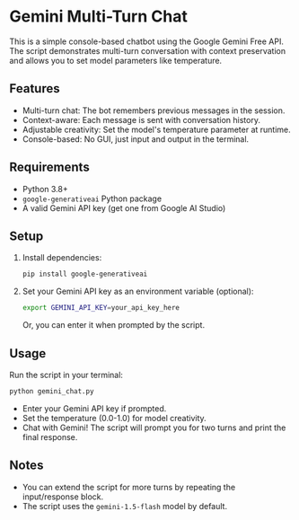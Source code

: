 # Gemini Multi-Turn Chat

This is a simple console-based chatbot using the Google Gemini Free API. The script demonstrates multi-turn conversation with context preservation and allows you to set model parameters like temperature.

## Features
- Multi-turn chat: The bot remembers previous messages in the session.
- Context-aware: Each message is sent with conversation history.
- Adjustable creativity: Set the model's temperature parameter at runtime.
- Console-based: No GUI, just input and output in the terminal.

## Requirements
- Python 3.8+
- `google-generativeai` Python package
- A valid Gemini API key (get one from Google AI Studio)

## Setup
1. Install dependencies:
   ```bash
   pip install google-generativeai
   ```
2. Set your Gemini API key as an environment variable (optional):
   ```bash
   export GEMINI_API_KEY=your_api_key_here
   ```
   Or, you can enter it when prompted by the script.

## Usage
Run the script in your terminal:
```bash
python gemini_chat.py
```
- Enter your Gemini API key if prompted.
- Set the temperature (0.0-1.0) for model creativity.
- Chat with Gemini! The script will prompt you for two turns and print the final response.

## Notes
- You can extend the script for more turns by repeating the input/response block.
- The script uses the `gemini-1.5-flash` model by default. 